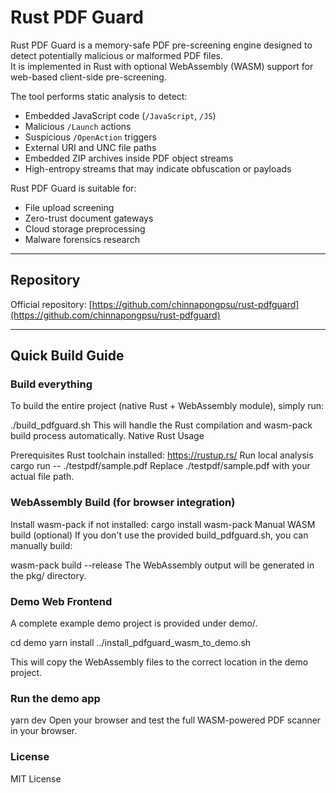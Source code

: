 # Rust PDF Guard

Rust PDF Guard is a memory-safe PDF pre-screening engine designed to detect potentially malicious or malformed PDF files.  
It is implemented in Rust with optional WebAssembly (WASM) support for web-based client-side pre-screening.

The tool performs static analysis to detect:
- Embedded JavaScript code (`/JavaScript`, `/JS`)
- Malicious `/Launch` actions
- Suspicious `/OpenAction` triggers
- External URI and UNC file paths
- Embedded ZIP archives inside PDF object streams
- High-entropy streams that may indicate obfuscation or payloads

Rust PDF Guard is suitable for:
- File upload screening
- Zero-trust document gateways
- Cloud storage preprocessing
- Malware forensics research

---

## Repository

Official repository: [https://github.com/chinnapongpsu/rust-pdfguard](https://github.com/chinnapongpsu/rust-pdfguard)

---

## Quick Build Guide

### Build everything

To build the entire project (native Rust + WebAssembly module), simply run:

./build_pdfguard.sh
This will handle the Rust compilation and wasm-pack build process automatically.
Native Rust Usage

Prerequisites
Rust toolchain installed: https://rustup.rs/
Run local analysis
cargo run -- ./testpdf/sample.pdf
Replace ./testpdf/sample.pdf with your actual file path.

### WebAssembly Build (for browser integration)

Install wasm-pack if not installed:
cargo install wasm-pack
Manual WASM build (optional)
If you don't use the provided build_pdfguard.sh, you can manually build:

wasm-pack build --release
The WebAssembly output will be generated in the pkg/ directory.

### Demo Web Frontend

A complete example demo project is provided under demo/.

cd demo
yarn install
../install_pdfguard_wasm_to_demo.sh

This will copy the WebAssembly files to the correct location in the demo project.

### Run the demo app
yarn dev
Open your browser and test the full WASM-powered PDF scanner in your browser.


### License

MIT License

